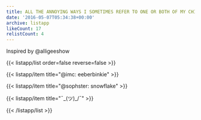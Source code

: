 ```yaml
---
title: ALL THE ANNOYING WAYS I SOMETIMES REFER TO ONE OR BOTH OF MY CHILDREN
date: '2016-05-07T05:34:38+00:00'
archive: listapp
likeCount: 17
relistCount: 4
---
```


Inspired by @alligeeshow

{{< listapp/list order=false reverse=false >}}

   {{< listapp/item title="@imc: eeberbinkie" >}}

   {{< listapp/item title="@sophster: snowflake" >}}

   {{< listapp/item title="¯\_(ツ)_/¯" >}}

{{< /listapp/list >}}
